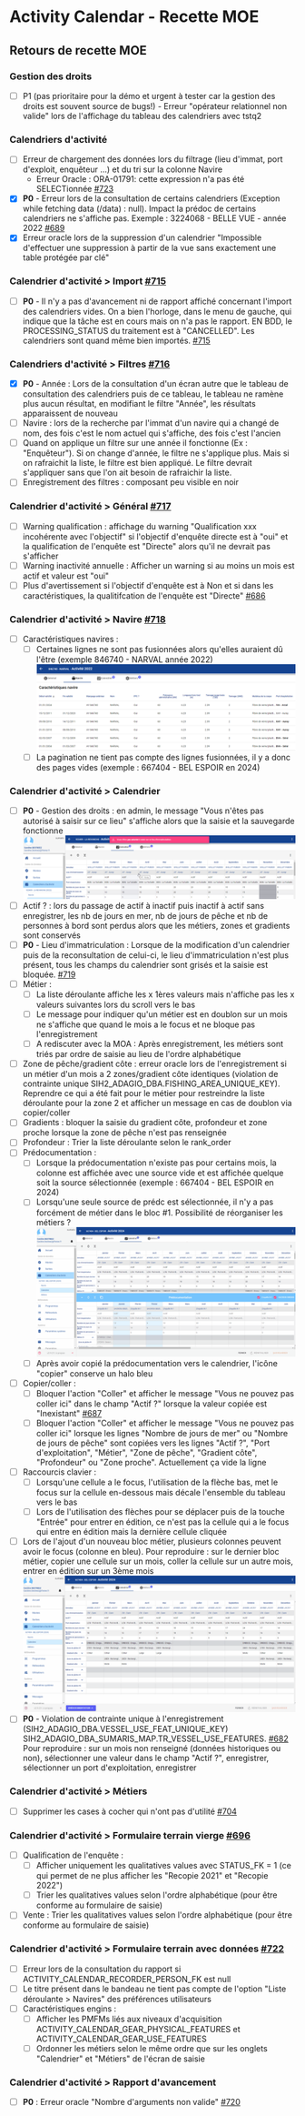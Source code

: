 # Activity Calendar - Recette MOE

## Retours de recette MOE

### Gestion des droits

- [ ] P1 (pas prioritaire pour la démo et urgent à tester car la gestion des droits est souvent source de bugs!) - Erreur "opérateur relationnel non valide" lors de l'affichage du tableau des calendriers avec tstq2

### Calendriers d'activité

- [ ] Erreur de chargement des données lors du filtrage (lieu d'immat, port d'exploit, enquêteur ...) et du tri sur la colonne Navire
  - Erreur Oracle : ORA-01791: cette expression n'a pas été SELECTionnée [#723](https://gitlab.ifremer.fr/sih-public/sumaris/sumaris-app/-/issues/723)
- [x] **P0** - Erreur lors de la consultation de certains calendriers (Exception while fetching data (/data) : null). Impact la prédoc de certains calendriers ne s'affiche pas.
  Exemple : 3224068 - BELLE VUE - année 2022 [#689](https://gitlab.ifremer.fr/sih-public/sumaris/sumaris-app/-/issues/689)
- [X] Erreur oracle lors de la suppression d'un calendrier "Impossible d'effectuer une suppression à partir de la vue sans exactement une table protégée par clé"

### Calendrier d'activité > Import [#715](https://gitlab.ifremer.fr/sih-public/sumaris/sumaris-app/-/issues/715)

- [ ] **P0** - Il n'y a pas d'avancement ni de rapport affiché concernant l'import des calendriers vides.
  On a bien l'horloge, dans le menu de gauche, qui indique que la tâche est en cours mais on n'a pas le rapport.
  EN BDD, le PROCESSING_STATUS du traitement est à "CANCELLED". Les calendriers sont quand même bien importés. [#715](https://gitlab.ifremer.fr/sih-public/sumaris/sumaris-app/-/issues/715)

### Calendriers d'activité > Filtres [#716](https://gitlab.ifremer.fr/sih-public/sumaris/sumaris-app/-/issues/716)

- [x] **P0** - Année : Lors de la consultation d'un écran autre que le tableau de consultation des calendriers puis de ce tableau, le tableau ne ramène plus aucun résultat, en modifiant le filtre "Année", les résultats apparaissent de nouveau
- [ ] Navire : lors de la recherche par l'immat d'un navire qui a changé de nom, des fois c'est le nom actuel qui s'affiche, des fois c'est l'ancien
- [ ] Quand on applique un filtre sur une année il fonctionne (Ex : "Enquêteur"). Si on change d'année, le filtre ne s'applique plus. Mais si on rafraichit la liste, le filtre est bien appliqué.
  Le filtre devrait s'appliquer sans que l'on ait besoin de rafraichir la liste.
- [ ] Enregistrement des filtres : composant peu visible en noir

### Calendrier d'activité > Général [#717](https://gitlab.ifremer.fr/sih-public/sumaris/sumaris-app/-/issues/717)

- [ ] Warning qualification : affichage du warning "Qualification xxx incohérente avec l'objectif" si l'objectif d'enquête directe est à "oui" et la qualification de l'enquête est "Directe" alors qu'il ne devrait pas s'afficher
- [ ] Warning inactivité annuelle : Afficher un warning si au moins un mois est actif et valeur est "oui"
- [ ] Plus d'avertissement si l'objectif d'enquête est à Non et si dans les caractéristiques, la qualitifcation de l'enquête est "Directe" [#686](https://gitlab.ifremer.fr/sih-public/sumaris/sumaris-app/-/issues/686)

### Calendrier d'activité > Navire [#718](https://gitlab.ifremer.fr/sih-public/sumaris/sumaris-app/-/issues/718)

- [ ] Caractéristiques navires : 
  - [ ] Certaines lignes ne sont pas fusionnées alors qu'elles auraient dû l'être (exemple 846740 - NARVAL année 2022)
  ![rec-activity-calendar-report](/projects/activity-calendar/rec/images/rec-24-002-2.9.20-Carac_navire_fusion_lignes.PNG)
  - [ ] La pagination ne tient pas compte des lignes fusionnées, il y a donc des pages vides (exemple : 667404 - BEL ESPOIR en 2024)

### Calendrier d'activité > Calendrier

- [ ] **P0** - Gestion des droits : en admin, le message "Vous n'êtes pas autorisé à saisir sur ce lieu" s'affiche alors que la saisie et la sauvegarde fonctionne
  ![rec-activity-calendar-report](/projects/activity-calendar/rec/images/rec-24-002-2.9.20-Calendrier_gestion_droits.PNG)
- [ ] Actif ? : lors du passage de actif à inactif puis inactif à actif sans enregistrer, les nb de jours en mer, nb de jours de pêche et nb de personnes à bord sont perdus alors que les métiers, zones et gradients sont conservés
- [ ] **P0** - Lieu d'immatriculation : Lorsque de la modification d'un calendrier puis de la reconsultation de celui-ci, le lieu d'immatriculation n'est plus présent, tous les champs du calendrier sont grisés et la saisie est bloquée. [#719](https://gitlab.ifremer.fr/sih-public/sumaris/sumaris-app/-/issues/719)
- [ ] Métier : 
  - [ ] La liste déroulante affiche les x 1ères valeurs mais n'affiche pas les x valeurs suivantes lors du scroll vers le bas
  - [ ] Le message pour indiquer qu'un métier est en doublon sur un mois ne s'affiche que quand le mois a le focus et ne bloque pas l'enregistrement
  - [ ] A rediscuter avec la MOA : Après enregistrement, les métiers sont triés par ordre de saisie au lieu de l'ordre alphabétique
- [ ] Zone de pêche/gradient côte : erreur oracle lors de l'enregistrement si un métier d'un mois a 2 zones/gradient côte identiques (violation de contrainte unique SIH2_ADAGIO_DBA.FISHING_AREA_UNIQUE_KEY). Reprendre ce qui a été fait pour le métier pour restreindre la liste déroulante pour la zone 2 et afficher un message en cas de doublon via copier/coller
- [ ] Gradients : bloquer la saisie du gradient côte, profondeur et zone proche lorsque la zone de pêche n'est pas renseignée
- [ ] Profondeur : Trier la liste déroulante selon le rank_order
- [ ] Prédocumentation :
  - [ ] Lorsque la prédocumentation n'existe pas pour certains mois, la colonne est affichée avec une source vide et est affichée quelque soit la source sélectionnée (exemple : 667404 - BEL ESPOIR en 2024)
  - [ ] Lorsqu'une seule source de prédc est sélectionnée, il n'y a pas forcément de métier dans le bloc #1. Possibilité de réorganiser les métiers ?
    ![rec-activity-calendar-report](/projects/activity-calendar/rec/images/rec-24-003-2.9.21-Predoc-sources-et-metiers.gif)
  - [ ] Après avoir copié la prédocumentation vers le calendrier, l'icône "copier" conserve un halo bleu
- [ ] Copier/coller : 
  - [ ] Bloquer l'action "Coller" et afficher le message "Vous ne pouvez pas coller ici" dans le champ "Actif ?" lorsque la valeur copiée est "Inexistant" [#687](https://gitlab.ifremer.fr/sih-public/sumaris/sumaris-app/-/issues/687)
  - [ ] Bloquer l'action "Coller" et afficher le message "Vous ne pouvez pas coller ici" lorsque les lignes "Nombre de jours de mer" ou "Nombre de jours de pêche" sont copiées vers les lignes "Actif ?", "Port d'exploitation", "Métier", "Zone de pêche", "Gradient côte", "Profondeur" ou "Zone proche". Actuellement ça vide la ligne
- [ ] Raccourcis clavier : 
  - [ ] Lorsqu'une cellule a le focus, l'utilisation de la flèche bas, met le focus sur la cellule en-dessous mais décale l'ensemble du tableau vers le bas
  - [ ] Lors de l'utilisation des flèches pour se déplacer puis de la touche "Entrée" pour entrer en édition, ce n'est pas la cellule qui a le focus qui entre en édition mais la dernière cellule cliquée
- [ ] Lors de l'ajout d'un nouveau bloc métier, plusieurs colonnes peuvent avoir le focus (colonne en bleu). Pour reproduire : sur le dernier bloc métier, copier une cellule sur un mois, coller la cellule sur un autre mois, entrer en édition sur un 3ème mois
  ![rec-activity-calendar-report](/projects/activity-calendar/rec/images/rec-24-003-2.9.21-Ajout_bloc_metier.gif)
- [ ] **P0** - Violation de contrainte unique à l'enregistrement (SIH2_ADAGIO_DBA.VESSEL_USE_FEAT_UNIQUE_KEY) SIH2_ADAGIO_DBA_SUMARIS_MAP.TR_VESSEL_USE_FEATURES. [#682](https://gitlab.ifremer.fr/sih-public/sumaris/sumaris-app/-/issues/682)
  Pour reproduire : sur un mois non renseigné (données historiques ou non), sélectionner une valeur dans le champ "Actif ?", enregistrer, sélectionner un port d'exploitation, enregistrer

### Calendrier d'activité > Métiers

- [ ] Supprimer les cases à cocher qui n'ont pas d'utilité [#704](https://gitlab.ifremer.fr/sih-public/sumaris/sumaris-app/-/issues/704)

### Calendrier d'activité > Formulaire terrain vierge [#696](https://gitlab.ifremer.fr/sih-public/sumaris/sumaris-app/-/issues/696)

- [ ] Qualification de l'enquête : 
  - [ ] Afficher uniquement les qualitatives values avec STATUS_FK = 1 (ce qui permet de ne plus afficher les "Recopie 2021" et "Recopie 2022")
  - [ ] Trier les qualitatives values selon l'ordre alphabétique (pour être conforme au formulaire de saisie)
- [ ] Vente : Trier les qualitatives values selon l'ordre alphabétique (pour être conforme au formulaire de saisie)

### Calendrier d'activité > Formulaire terrain avec données [#722](https://gitlab.ifremer.fr/sih-public/sumaris/sumaris-app/-/issues/722)

- [ ] Erreur lors de la consultation du rapport si ACTIVITY_CALENDAR_RECORDER_PERSON_FK est null 
- [ ] Le titre présent dans le bandeau ne tient pas compte de l'option "Liste déroulante > Navires" des préférences utilisateurs
- [ ] Caractéristiques engins :
  - [ ] Afficher les PMFMs liés aux niveaux d'acquisition ACTIVITY_CALENDAR_GEAR_PHYSICAL_FEATURES et ACTIVITY_CALENDAR_GEAR_USE_FEATURES
  - [ ] Ordonner les métiers selon le même ordre que sur les onglets "Calendrier" et "Métiers" de l'écran de saisie

### Calendrier d'activité > Rapport d'avancement

- [ ] **P0** : Erreur oracle "Nombre d'arguments non valide" [#720](https://gitlab.ifremer.fr/sih-public/sumaris/sumaris-app/-/issues/720)